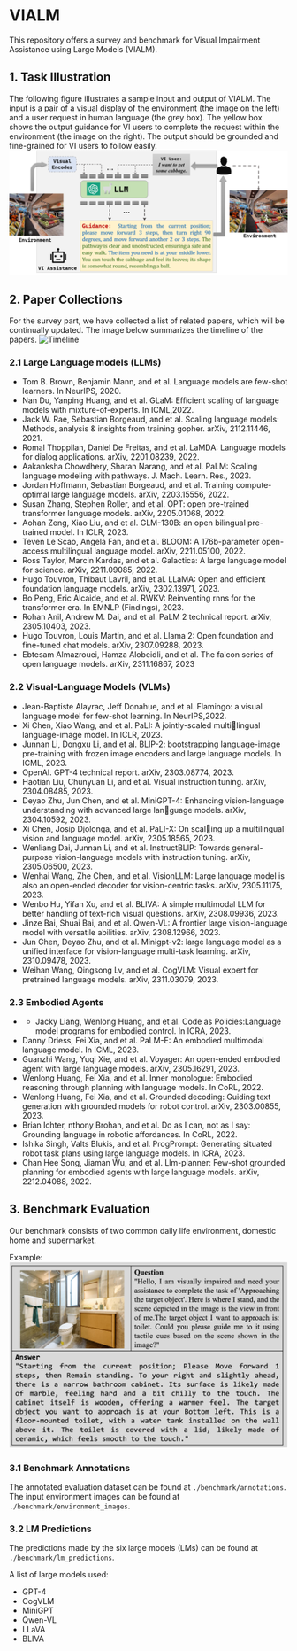 # VIALM
This repository offers a survey and benchmark for Visual Impairment Assistance using Large Models (VIALM).
## 1. Task Illustration
The following figure illustrates a sample input and output of VIALM.
The input is a pair of a visual display of the environment (the image on the left) and a user request in human language (the grey box).
The yellow box shows the output guidance for VI users to complete the request within the environment (the image on the right).
The output should be grounded and fine-grained for VI users to follow easily.
![VIALM](./images/VIALM_task.png 'VIALM_task')
## 2. Paper Collections
For the survey part, we have collected a list of related papers, which will be continually updated. The image below summarizes the timeline of the papers.
![Timeline](./images/timeline.png 'LM Timeline')
### 2.1 Large Language models (LLMs)
* Tom B. Brown, Benjamin Mann, and et al. Language models are few-shot learners. In NeurIPS, 2020.
* Nan Du, Yanping Huang, and et al. GLaM: Efficient scaling of language models with mixture-of-experts. In ICML,2022.
* Jack W. Rae, Sebastian Borgeaud, and et al. Scaling language models: Methods, analysis & insights from training gopher. arXiv, 2112.11446, 2021.
* Romal Thoppilan, Daniel De Freitas, and et al. LaMDA: Language models for dialog applications. arXiv, 2201.08239, 2022.
* Aakanksha Chowdhery, Sharan Narang, and et al. PaLM: Scaling language modeling with pathways. J. Mach. Learn. Res., 2023.
* Jordan Hoffmann, Sebastian Borgeaud, and et al. Training compute-optimal large language models. arXiv, 2203.15556, 2022.
* Susan Zhang, Stephen Roller, and et al. OPT: open pre-trained transformer language models. arXiv, 2205.01068, 2022.
* Aohan Zeng, Xiao Liu, and et al. GLM-130B: an open bilingual pre-trained model. In ICLR, 2023.
* Teven Le Scao, Angela Fan, and et al. BLOOM: A 176b-parameter open-access multilingual language model. arXiv, 2211.05100, 2022.
* Ross Taylor, Marcin Kardas, and et al. Galactica: A large language model for science. arXiv, 2211.09085, 2022.
* Hugo Touvron, Thibaut Lavril, and et al. LLaMA: Open and efficient foundation language models. arXiv, 2302.13971, 2023.
* Bo Peng, Eric Alcaide, and et al. RWKV: Reinventing rnns for the transformer era. In EMNLP (Findings), 2023.
* Rohan Anil, Andrew M. Dai, and et al. PaLM 2 technical report. arXiv, 2305.10403, 2023.
* Hugo Touvron, Louis Martin, and et al. Llama 2: Open foundation and fine-tuned chat models. arXiv, 2307.09288, 2023.
* Ebtesam Almazrouei, Hamza Alobeidli, and et al. The falcon series of open language models. arXiv, 2311.16867, 2023

### 2.2 Visual-Language Models (VLMs)
* Jean-Baptiste Alayrac, Jeff Donahue, and et al. Flamingo: a visual language model for few-shot learning. In NeurIPS,2022.
* Xi Chen, Xiao Wang, and et al. PaLI: A jointly-scaled multilingual language-image model. In ICLR, 2023.
* Junnan Li, Dongxu Li, and et al. BLIP-2: bootstrapping language-image pre-training with frozen image encoders and large language models. In ICML, 2023.
* OpenAI. GPT-4 technical report. arXiv, 2303.08774, 2023.
* Haotian Liu, Chunyuan Li, and et al. Visual instruction tuning. arXiv, 2304.08485, 2023.
* Deyao Zhu, Jun Chen, and et al. MiniGPT-4: Enhancing vision-language understanding with advanced large language models. arXiv, 2304.10592, 2023.
* Xi Chen, Josip Djolonga, and et al. PaLI-X: On scaling up a multilingual vision and language model. arXiv, 2305.18565, 2023.
* Wenliang Dai, Junnan Li, and et al. InstructBLIP: Towards general-purpose vision-language models with instruction tuning. arXiv, 2305.06500, 2023.
* Wenhai Wang, Zhe Chen, and et al. VisionLLM: Large language model is also an open-ended decoder for vision-centric tasks. arXiv, 2305.11175, 2023.
* Wenbo Hu, Yifan Xu, and et al. BLIVA: A simple multimodal LLM for better handling of text-rich visual questions. arXiv, 2308.09936, 2023.
* Jinze Bai, Shuai Bai, and et al. Qwen-VL: A frontier large vision-language model with versatile abilities. arXiv, 2308.12966, 2023. 
* Jun Chen, Deyao Zhu, and et al. Minigpt-v2: large language model as a unified interface for vision-language multi-task learning. arXiv, 2310.09478, 2023.
* Weihan Wang, Qingsong Lv, and et al. CogVLM: Visual expert for pretrained language models. arXiv, 2311.03079, 2023.



### 2.3 Embodied Agents
* * Jacky Liang, Wenlong Huang, and et al. Code as Policies:Language model programs for embodied control. In ICRA, 2023.
* Danny Driess, Fei Xia, and et al. PaLM-E: An embodied multimodal language model. In ICML, 2023.
* Guanzhi Wang, Yuqi Xie, and et al. Voyager: An open-ended embodied agent with large language models. arXiv, 2305.16291, 2023.
* Wenlong Huang, Fei Xia, and et al. Inner monologue: Embodied reasoning through planning with language models. In CoRL, 2022.
* Wenlong Huang, Fei Xia, and et al. Grounded decoding: Guiding text generation with grounded models for robot control. arXiv, 2303.00855, 2023.
* Brian Ichter, nthony Brohan, and et al. Do as I can, not as I say: Grounding language in robotic affordances. In CoRL, 2022.
* Ishika Singh, Valts Blukis, and et al. ProgPrompt: Generating situated robot task plans using large language models. In ICRA, 2023.
* Chan Hee Song, Jiaman Wu, and et al. Llm-planner: Few-shot grounded planning for embodied agents with large language models. arXiv, 2212.04088, 2022.
## 3. Benchmark Evaluation
Our benchmark consists of two common daily life environment, domestic home and supermarket. 

Example:
![Benchmark](./images/benchmark_example.png 'Benchmark annotations')

### 3.1 Benchmark Annotations
The annotated evaluation dataset can be found at ```./benchmark/annotations```.
The input environment images can be found at ```./benchmark/environment_images```.

### 3.2 LM Predictions
The predictions made by the six large models (LMs) can be found at ```./benchmark/lm_predictions```.

A list of large models used:
* GPT-4
* CogVLM
* MiniGPT
* Qwen-VL
* LLaVA
* BLIVA
